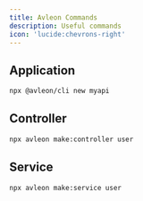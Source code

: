 ```yaml
---
title: Avleon Commands
description: Useful commands
icon: 'lucide:chevrons-right'
---
```


## Application
```sh
npx @avleon/cli new myapi
```

## Controller
```sh
npx avleon make:controller user
```

## Service
```sh
npx avleon make:service user
```


